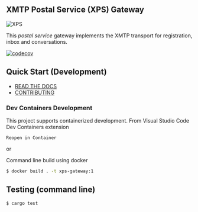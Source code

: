 ## XMTP Postal Service (XPS) Gateway

![XPS](xps.png)

This _postal service_ gateway implements the XMTP transport for registration, inbox and conversations.

[![codecov](https://codecov.io/gh/xmtp/xps-gateway/graph/badge.svg?token=HXZBPB9GIN)](https://codecov.io/gh/xmtp/xps-gateway)

## Quick Start (Development)

-   [READ THE DOCS](https://xmtp.github.io/xps-gateway)
-   [CONTRIBUTING](CONTRIBUTING.md)

### Dev Containers Development

This project supports containerized development. From Visual Studio Code Dev Containers extension

`Reopen in Container`

or

Command line build using docker

```bash
$ docker build . -t xps-gateway:1
```

## Testing (command line)

```bash
$ cargo test
```
